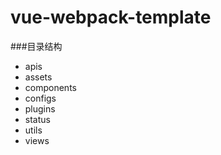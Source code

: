 # vue-webpack-template



###目录结构

 - apis
 - assets 
 - components
 - configs
 - plugins
 - status
 - utils
 - views
